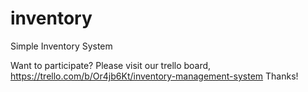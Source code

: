# inventory
Simple Inventory System

Want to participate? Please visit our trello board, https://trello.com/b/Or4jb6Kt/inventory-management-system Thanks!
